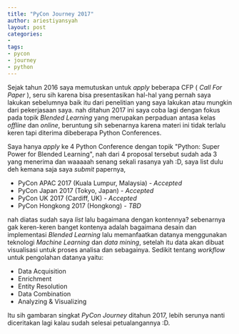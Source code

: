 ```yaml
---
title: "PyCon Journey 2017"
author: ariestiyansyah
layout: post
categories:
-
tags:
- pycon
- journey
- python
---
```


Sejak tahun 2016 saya memutuskan untuk *apply* beberapa CFP ( *Call For Paper* ), seru sih karena bisa presentasikan hal-hal yang pernah saya lakukan sebelumnya baik itu dari penelitian yang saya lakukan atau mungkin dari pekerjasaan saya. nah ditahun 2017 ini saya coba lagi dengan fokus pada topik *Blended Learning* yang merupakan perpaduan antasa kelas *offline* dan *online*, beruntung sih sebenarnya karena materi ini tidak terlalu keren tapi diterima dibeberapa Python Conferences.

Saya hanya *apply* ke 4 Python Conference dengan topik "Python: Super Power for Blended Learning", nah dari 4 proposal tersebut sudah ada 3 yang menerima dan waaaaah senang sekali rasanya yah :D, saya list dulu deh kemana saja saya *submit* papernya,

- PyCon APAC 2017 (Kuala Lumpur, Malaysia) - *Accepted*
- PyCon Japan 2017 (Tokyo, Japan) - *Accepted*
- PyCon UK 2017 (Cardiff, UK) - *Accepted*
- PyCon Hongkong 2017 (Hongkong) - *TBD*

nah diatas sudah saya *list* lalu bagaimana dengan kontennya? sebenarnya gak keren-keren banget kontenya adalah bagaimana desain dan implementasi *Blended Learning* lalu memanfaatkan datanya menggunakan teknologi *Machine Learning* dan *data mining*, setelah itu data akan dibuat visualisasi untuk proses analisa dan sebagainya. Sedikit tentang *workflow* untuk pengolahan datanya yaitu:

- Data Acquisition
- Enrichment
- Entity Resolution
- Data Combination
- Analyzing & Visualizing

Itu sih gambaran singkat *PyCon Journey* ditahun 2017, lebih serunya nanti diceritakan lagi kalau sudah selesai petualangannya :D.